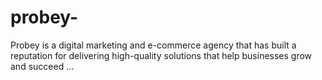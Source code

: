 # probey-
Probey is a digital marketing and e-commerce agency that has built a reputation for delivering high-quality solutions that help businesses grow and succeed ...
